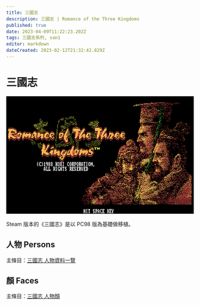 ```yaml
---
title: 三國志
description: 三國志 | Romance of the Three Kingdoms
published: true
date: 2023-04-09T11:22:23.202Z
tags: 三國志系列, san1
editor: markdown
dateCreated: 2023-02-12T21:32:42.829Z
---
```


# 三國志

![](/assets/games/san1/san1_dos_en_title.png)

Steam 版本的《三國志》是以 PC98 版為基礎做移植。

## 人物 Persons

主條目：[三國志 人物資料一覽](/遊戲/三國志/人物資料)

## 顏 Faces

主條目：[三國志 人物顏](/遊戲/三國志/人物顏)
